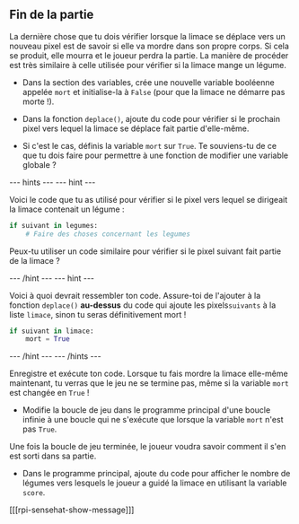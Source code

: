 ## Fin de la partie

La dernière chose que tu dois vérifier lorsque la limace se déplace vers un nouveau pixel est de savoir si elle va mordre dans son propre corps. Si cela se produit, elle mourra et le joueur perdra la partie. La manière de procéder est très similaire à celle utilisée pour vérifier si la limace mange un légume.

+ Dans la section des variables, crée une nouvelle variable booléenne appelée `mort` et initialise-la à `False` (pour que la limace ne démarre pas morte !).

+ Dans la fonction `deplace()`, ajoute du code pour vérifier si le prochain pixel vers lequel la limace se déplace fait partie d'elle-même.

+ Si c'est le cas, définis la variable `mort` sur `True`. Te souviens-tu de ce que tu dois faire pour permettre à une fonction de modifier une variable globale ?

--- hints ---
--- hint ---

Voici le code que tu as utilisé pour vérifier si le pixel vers lequel se dirigeait la limace contenait un légume :

```python
if suivant in legumes:
    # Faire des choses concernant les legumes
```

Peux-tu utiliser un code similaire pour vérifier si le pixel suivant fait partie de la limace ?

--- /hint ---
--- hint ---

Voici à quoi devrait ressembler ton code. Assure-toi de l'ajouter à la fonction `deplace()` **au-dessus** du code qui ajoute les pixels`suivants` à la liste `limace`, sinon tu seras définitivement mort !

```python
if suivant in limace:
    mort = True
```

--- /hint ---
--- /hints ---


Enregistre et exécute ton code. Lorsque tu fais mordre la limace elle-même maintenant, tu verras que le jeu ne se termine pas, même si la variable `mort` est changée en `True` !

+ Modifie la boucle de jeu dans le programme principal d'une boucle infinie à une boucle qui ne s'exécute que lorsque la variable `mort` n'est pas `True`.

Une fois la boucle de jeu terminée, le joueur voudra savoir comment il s'en est sorti dans sa partie.

+ Dans le programme principal, ajoute du code pour afficher le nombre de légumes vers lesquels le joueur a guidé la limace en utilisant la variable `score`.

[[[rpi-sensehat-show-message]]]
